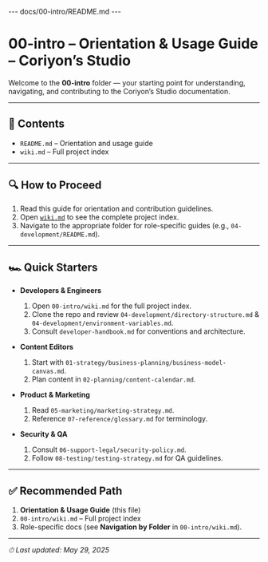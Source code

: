 --- docs/00-intro/README.md ---
# 00-intro – Orientation & Usage Guide – Coriyon’s Studio

Welcome to the **00-intro** folder — your starting point for understanding, navigating, and contributing to the Coriyon’s Studio documentation.

---

## 📂 Contents

* `README.md` – Orientation and usage guide
* `wiki.md` – Full project index

---

## 🔍 How to Proceed

1. Read this guide for orientation and contribution guidelines.
2. Open [`wiki.md`](./wiki.md) to see the complete project index.
3. Navigate to the appropriate folder for role-specific guides (e.g., `04-development/README.md`).

---

## 🏎 Quick Starters

* **Developers & Engineers**

  1. Open `00-intro/wiki.md` for the full project index.
  2. Clone the repo and review `04-development/directory-structure.md` & `04-development/environment-variables.md`.
  3. Consult `developer-handbook.md` for conventions and architecture.

* **Content Editors**

  1. Start with `01-strategy/business-planning/business-model-canvas.md`.
  2. Plan content in `02-planning/content-calendar.md`.

* **Product & Marketing**

  1. Read `05-marketing/marketing-strategy.md`.
  2. Reference `07-reference/glossary.md` for terminology.

* **Security & QA**

  1. Consult `06-support-legal/security-policy.md`.
  2. Follow `08-testing/testing-strategy.md` for QA guidelines.

---

## ✅ Recommended Path

1. **Orientation & Usage Guide** (this file)
2. `00-intro/wiki.md` – Full project index
3. Role-specific docs (see **Navigation by Folder** in `00-intro/wiki.md`).

---

*⏱ Last updated: May 29, 2025*
